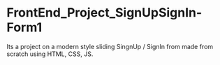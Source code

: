 # FrontEnd_Project_SignUpSignIn-Form1

Its a project on a modern style sliding SingnUp / SignIn from made from scratch using HTML, CSS, JS.
